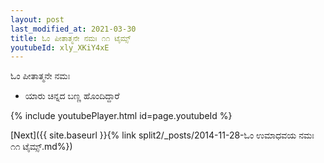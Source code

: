```yaml
---
layout: post
last_modified_at: 2021-03-30
title: ಓಂ ಪೀತಾತ್ಮನೇ ನಮಃ ೧೧ ಟೈಮ್ಸ್
youtubeId: xly_XKiY4xE
---
```

 
 
 ಓಂ ಪೀತಾತ್ಮನೇ ನಮಃ  
 
 -  ಯಾರು ಚಿನ್ನದ ಬಣ್ಣ ಹೊಂದಿದ್ದಾರೆ 
 
  
 
  
 
 
 
 
 
 


{% include youtubePlayer.html id=page.youtubeId %}
 
[Next]({{ site.baseurl }}{% link  split2/_posts/2014-11-28-ಓಂ ಉಮಾಧವಯ ನಮಃ ೧೧ ಟೈಮ್ಸ್.md%})
 
